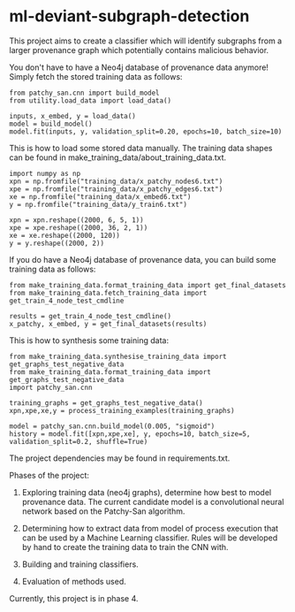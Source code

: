 # ml-deviant-subgraph-detection
This project aims to create a classifier which will identify subgraphs from a larger provenance graph which potentially contains malicious behavior.

You don't have to have a Neo4j database of provenance data anymore! Simply fetch the stored training data as follows:
```
from patchy_san.cnn import build_model
from utility.load_data import load_data()

inputs, x_embed, y = load_data()
model = build_model()
model.fit(inputs, y, validation_split=0.20, epochs=10, batch_size=10)
```
This is how to load some stored data manually. The training data shapes can be found in
make_training_data/about_training_data.txt.
```
import numpy as np
xpn = np.fromfile("training_data/x_patchy_nodes6.txt")
xpe = np.fromfile("training_data/x_patchy_edges6.txt")
xe = np.fromfile("training_data/x_embed6.txt")
y = np.fromfile("training_data/y_train6.txt")

xpn = xpn.reshape((2000, 6, 5, 1))
xpe = xpe.reshape((2000, 36, 2, 1))
xe = xe.reshape((2000, 120))
y = y.reshape((2000, 2))
```

If you do have a Neo4j database of provenance data, you can build some training data as follows:
```
from make_training_data.format_training_data import get_final_datasets
from make_training_data.fetch_training_data import get_train_4_node_test_cmdline

results = get_train_4_node_test_cmdline()
x_patchy, x_embed, y = get_final_datasets(results)
```

This is how to synthesis some training data:
```
from make_training_data.synthesise_training_data import get_graphs_test_negative_data
from make_training_data.format_training_data import get_graphs_test_negative_data
import patchy_san.cnn

training_graphs = get_graphs_test_negative_data()
xpn,xpe,xe,y = process_training_examples(training_graphs)

model = patchy_san.cnn.build_model(0.005, "sigmoid")
history = model.fit([xpn,xpe,xe], y, epochs=10, batch_size=5, validation_split=0.2, shuffle=True)
```


The project dependencies may be found in requirements.txt.

Phases of the project:
1) Exploring training data (neo4j graphs), determine how best to model provenance data. The current candidate model is a convolutional neural network based on the Patchy-San algorithm.

2) Determining how to extract data from model of process execution that can be used by a Machine Learning classifier. Rules will be developed by hand to create the training data to train the CNN with.

3) Building and training classifiers.

4) Evaluation of methods used.

Currently, this project is in phase 4.
